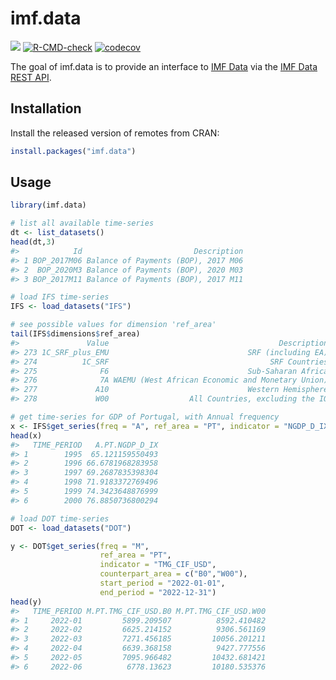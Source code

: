 
<!-- README.md is generated from README.Rmd. Please edit that file -->

# imf.data

<!-- badges: start -->

[![](https://www.r-pkg.org/badges/version/imf.data)](https://www.r-pkg.org/pkg/imf.data)
[![R-CMD-check](https://github.com/pedrobtz/imf.data/actions/workflows/R-CMD-check.yaml/badge.svg)](https://github.com/pedrobtz/imf.data/actions/workflows/R-CMD-check.yaml)
[![codecov](https://codecov.io/gh/pedrobtz/imf.data/graph/badge.svg?token=VQQI8WH9GR)](https://codecov.io/gh/pedrobtz/imf.data)
<!-- badges: end -->

The goal of imf.data is to provide an interface to [IMF
Data](https://data.imf.org/) via the [IMF Data REST
API](https://datahelp.imf.org/knowledgebase/articles/667681-json-restful-web-service).

## Installation

Install the released version of remotes from CRAN:

``` r
install.packages("imf.data")
```

## Usage

``` r
library(imf.data)

# list all available time-series
dt <- list_datasets()
head(dt,3)
#>            Id                         Description
#> 1 BOP_2017M06 Balance of Payments (BOP), 2017 M06
#> 2  BOP_2020M3 Balance of Payments (BOP), 2020 M03
#> 3 BOP_2017M11 Balance of Payments (BOP), 2017 M11
```

``` r
# load IFS time-series
IFS <- load_datasets("IFS")

# see possible values for dimension 'ref_area'
tail(IFS$dimensions$ref_area)
#>               Value                                      Description
#> 273 1C_SRF_plus_EMU                               SRF (including EA)
#> 274          1C_SRF                                    SRF Countries
#> 275              F6                               Sub-Saharan Africa
#> 276              7A WAEMU (West African Economic and Monetary Union)
#> 277             A10                               Western Hemisphere
#> 278             W00                  All Countries, excluding the IO

# get time-series for GDP of Portugal, with Annual frequency
x <- IFS$get_series(freq = "A", ref_area = "PT", indicator = "NGDP_D_IX")
head(x)
#>   TIME_PERIOD   A.PT.NGDP_D_IX
#> 1        1995  65.121159550493
#> 2        1996 66.6781968283958
#> 3        1997 69.2687835398304
#> 4        1998 71.9183372769496
#> 5        1999 74.3423648876999
#> 6        2000 76.8850736800294
```

``` r
# load DOT time-series
DOT <- load_datasets("DOT")

y <- DOT$get_series(freq = "M",
                    ref_area = "PT",
                    indicator = "TMG_CIF_USD",
                    counterpart_area = c("B0","W00"),
                    start_period = "2022-01-01",
                    end_period = "2022-12-31")
head(y)
#>   TIME_PERIOD M.PT.TMG_CIF_USD.B0 M.PT.TMG_CIF_USD.W00
#> 1     2022-01         5899.209507          8592.410482
#> 2     2022-02         6625.214152          9306.561169
#> 3     2022-03         7271.456185         10056.201211
#> 4     2022-04         6639.368158          9427.777556
#> 5     2022-05         7095.966482         10432.681421
#> 6     2022-06          6778.13623         10180.535376
```

